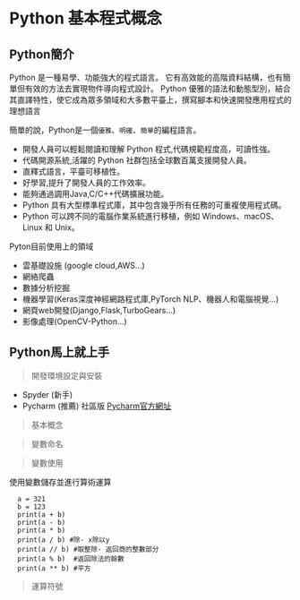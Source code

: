 # Python 基本程式概念

## Python簡介

Python 是一種易學、功能強大的程式語言。 它有高效能的高階資料結構，也有簡單但有效的方法去實現物件導向程式設計。 Python 優雅的語法和動態型別，結合其直譯特性，使它成為眾多領域和大多數平臺上，撰寫腳本和快速開發應用程式的理想語言

簡單的說，Python是一個`優雅`、`明確`、`簡單`的編程語言。
- 開發人員可以輕鬆閱讀和理解 Python 程式,代碼規範程度高，可讀性強。
- 代碼開源系統,活躍的 Python 社群包括全球數百萬支援開發人員。
- 直釋式語言，平臺可移植性。
- 好學習,提升了開發人員的工作效率。
- 能夠通過調用Java,C/C++代碼擴展功能。
- Python 具有大型標準程式庫，其中包含幾乎所有任務的可重複使用程式碼。
- Python 可以跨不同的電腦作業系統進行移植，例如 Windows、macOS、Linux 和 Unix。
  
Pyton目前使用上的領域
- 雲基礎設施 (google cloud,AWS...)
- 網絡爬蟲
- 數據分析挖掘
- 機器學習(Keras深度神經網路程式庫,PyTorch NLP、機器人和電腦視覺...)
- 網頁web開發(Django,Flask,TurboGears...)
- 影像處理(OpenCV-Python...)

## Python馬上就上手

>開發環境設定與安裝
* Spyder (新手)
* Pycharm (推薦) 社區版
 [Pycharm官方網址](https://www.jetbrains.com/pycharm/)

>基本概念

>變數命名

>變數使用

使用變數儲存並進行算術運算
```
  a = 321
  b = 123
  print(a + b)
  print(a - b)
  print(a * b)
  print(a / b) #除- x除以y
  print(a // b) #取整除- 返回商的整數部分
  print(a % b)  #返回除法的餘數
  print(a ** b) #平方
```
>運算符號
